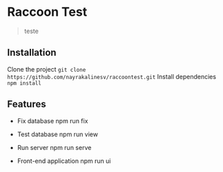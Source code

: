 # Raccoon Test
> teste
<teste>

## Installation

Clone the project
`git clone https://github.com/nayrakalinesv/raccoontest.git`
Install dependencies
`npm install`

## Features
- Fix database
  npm run fix

- Test database
  npm run view

- Run server
  npm run serve

- Front-end application
  npm run ui